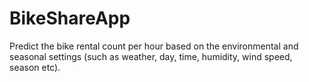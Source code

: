 # BikeShareApp
Predict the bike rental count per hour based on the environmental and seasonal settings (such as weather, day, time, humidity, wind speed, season etc).
